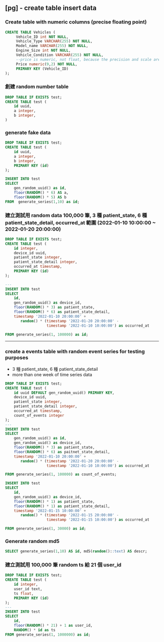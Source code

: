 ## [pg] - create table insert data


### Create table with numeric columns (precise floating point)
```sql
CREATE TABLE Vehicles (
     Vehicle_ID int NOT NULL,
     Vehicle_Type VARCHAR(255) NOT NULL,
     Model_name VARCHAR(255) NOT NULL,
     Engine_Size int NOT NULL,
     Vehicle_Condition VARCHAR(255) NOT NULL,
     --price is numeric, not float, because the precision and scale are specified.
     Price numeric(9,2) NOT NULL,
     PRIMARY KEY (Vehicle_ID)
);
```

### 創建 random number table
```sql
DROP TABLE IF EXISTS test;
CREATE TABLE test (
    id uuid,
    a integer,
    b integer,
)
```

### generate fake data
```sql
DROP TABLE IF EXISTS test;
CREATE TABLE test (
    id uuid,
    a integer,
    b integer,
	PRIMARY KEY (id)
);

INSERT INTO test
SELECT
	gen_random_uuid() as id,
	floor(RANDOM() * 6) AS a,
	floor(RANDOM() * 5) AS b
FROM  generate_series(1,10) as id;
```

### 建立測試用 random data 100,000 筆, 3 種 patient_state, 6 種 patient_state_detail, occurred_at 範圍 (2022-01-10 10:00:00 ~ 2022-01-20 20:00:00)
```sql
DROP TABLE IF EXISTS test;
CREATE TABLE test (
    id integer,
    device_id uuid,
    patient_state integer,
    patient_state_detail integer,
    occurred_at timestamp,
    PRIMARY KEY (id)
);

---
INSERT INTO test
SELECT
    id,
    gen_random_uuid() as device_id,
    floor(RANDOM() * 3) as patient_state,
    floor(RANDOM() * 6) as patient_state_detail,
    timestamp '2022-01-10 20:00:00' +
       random() * (timestamp '2022-01-20 20:00:00' -
                   timestamp '2022-01-10 10:00:00') as occurred_at

FROM generate_series(1, 100000) as id;
```

---
### create a events table with random event series for testing purposes
* 3 種 patient_state, 6 種 patient_state_detail
* more than one week of time series data
```sql
DROP TABLE IF EXISTS test;
CREATE TABLE test (
    id uuid DEFAULT gen_random_uuid() PRIMARY KEY,
    device_id uuid,
	patient_state integer,
	patient_state_detail integer,
	occurred_at timestamp,
	count_of_events integer
);
---
INSERT INTO test
SELECT
	gen_random_uuid() as id,
	gen_random_uuid() as device_id,
	floor(RANDOM() * 3) as patient_state,
	floor(RANDOM() * 6) as paitnet_state_detail,
    timestamp '2022-01-10 20:00:00' +
       random() * (timestamp '2022-01-20 20:00:00' -
                   timestamp '2022-01-10 10:00:00') as occurred_at

FROM generate_series(1, 100000) as count_of_events;

```

```sql
INSERT INTO test
SELECT
    id,
    gen_random_uuid() as device_id,
    floor(RANDOM() * 1) as patient_state,
    floor(RANDOM() * 1) as patient_state_detail,
    timestamp '2022-01-15 10:00:00' +
       random() * (timestamp '2022-01-15 20:00:00' -
                   timestamp '2022-01-15 10:00:00') as occurred_at

FROM generate_series(1, 30000) as id;
```

### Generate random md5
```sql
SELECT generate_series(1,10) AS id, md5(random()::text) AS descr;
```

### 建立測試用 100,000 筆 random ts 給 21 個 user_id

```sql
DROP TABLE IF EXISTS test;
CREATE TABLE test (
	id integer,
	user_id text,
	ts float,
	PRIMARY KEY (id)
);
---
INSERT INTO test
SELECT
	id,
	floor(RANDOM() * 21) + 1 as user_id,
	RANDOM() * id as ts
FROM generate_series(1, 1000000) as id;
```
